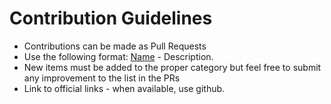 # Contribution Guidelines

- Contributions can be made as Pull Requests
- Use the following format: [Name](link) - Description.
- New items must be added to the proper category but feel free to submit any improvement to the list in the PRs
- Link to official links - when available, use github.

